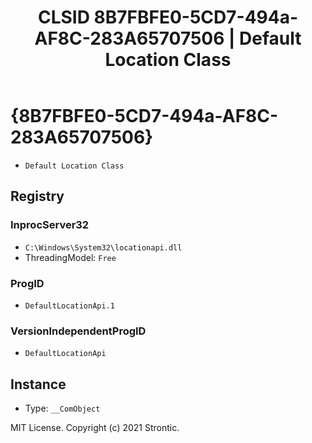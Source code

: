 ﻿---
title: "CLSID 8B7FBFE0-5CD7-494a-AF8C-283A65707506 | Default Location Class"
excerpt: What is COM-Object CLSID 8B7FBFE0-5CD7-494a-AF8C-283A65707506?
---

# {8B7FBFE0-5CD7-494a-AF8C-283A65707506}

* `Default Location Class`

## Registry


### InprocServer32

* `C:\Windows\System32\locationapi.dll`
* ThreadingModel: `Free`

### ProgID

* `DefaultLocationApi.1`

### VersionIndependentProgID

* `DefaultLocationApi`

## Instance

* Type: `__ComObject`

MIT License. Copyright (c) 2021 Strontic.


